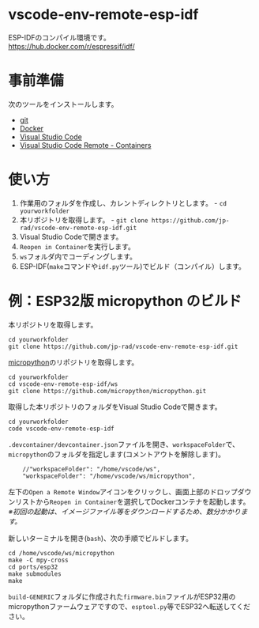 # vscode-env-remote-esp-idf

ESP-IDFのコンパイル環境です。  
https://hub.docker.com/r/espressif/idf/

# 事前準備

次のツールをインストールします。

- [git](https://git-scm.com/)
- [Docker](https://www.docker.com/)
- [Visual Studio Code](https://code.visualstudio.com/)
- [Visual Studio Code Remote - Containers](https://code.visualstudio.com/docs/remote/containers)


# 使い方

1. 作業用のフォルダを作成し、カレントディレクトリとします。 - `cd yourworkfolder`
1. 本リポジトリを取得します。 - `git clone https://github.com/jp-rad/vscode-env-remote-esp-idf.git`
1. Visual Studio Codeで開きます。
1. `Reopen in Container`を実行します。
1. `ws`フォルダ内でコーディングします。
1. ESP-IDF(`make`コマンドや`idf.py`ツール)でビルド（コンパイル）します。


# 例：ESP32版 micropython のビルド

本リポジトリを取得します。
```
cd yourworkfolder
git clone https://github.com/jp-rad/vscode-env-remote-esp-idf.git
```

[micropython](https://github.com/micropython/micropython.git)のリポジトリを取得します。
```
cd yourworkfolder
cd vscode-env-remote-esp-idf/ws
git clone https://github.com/micropython/micropython.git
```

取得した本リポジトリのフォルダをVisual Studio Codeで開きます。
```
cd yourworkfolder
code vscode-env-remote-esp-idf
```

`.devcontainer/devcontainer.json`ファイルを開き、`workspaceFolder`で、`micropython`のフォルダを指定します(コメントアウトを解除します)。
```
	//"workspaceFolder": "/home/vscode/ws",
	"workspaceFolder": "/home/vscode/ws/micropython",
```

左下の`Open a Remote Window`アイコンをクリックし、画面上部のドロップダウンリストから`Reopen in Container`を選択してDockerコンテナを起動します。  
*※初回の起動は、イメージファイル等をダウンロードするため、数分かかります。*

新しいターミナルを開き(`bash`)、次の手順でビルドします。
```
cd /home/vscode/ws/micropython
make -C mpy-cross
cd ports/esp32
make submodules
make
```

`build-GENERIC`フォルダに作成された`firmware.bin`ファイルがESP32用のmicropythonファームウェアですので、`esptool.py`等でESP32へ転送してください。
